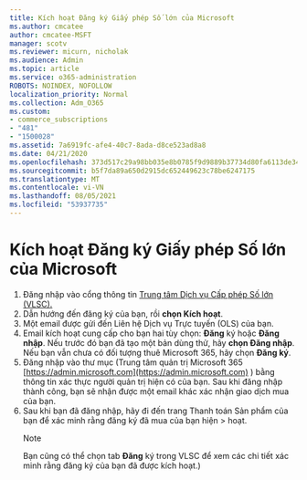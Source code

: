 ```yaml
---
title: Kích hoạt Đăng ký Giấy phép Số lớn của Microsoft
ms.author: cmcatee
author: cmcatee-MSFT
manager: scotv
ms.reviewer: micurn, nicholak
ms.audience: Admin
ms.topic: article
ms.service: o365-administration
ROBOTS: NOINDEX, NOFOLLOW
localization_priority: Normal
ms.collection: Adm_O365
ms.custom:
- commerce_subscriptions
- "481"
- "1500028"
ms.assetid: 7a6919fc-afe4-40c7-8ada-d8ce523ad8a8
ms.date: 04/21/2020
ms.openlocfilehash: 373d517c29a98bb035e8b0785f9d9889b37734d80fa6113de34544d49f08cdf1
ms.sourcegitcommit: b5f7da89a650d2915dc652449623c78be6247175
ms.translationtype: MT
ms.contentlocale: vi-VN
ms.lasthandoff: 08/05/2021
ms.locfileid: "53937735"
---
```

# <a name="activating-a-microsoft-volume-license-subscription"></a>Kích hoạt Đăng ký Giấy phép Số lớn của Microsoft

1. Đăng nhập vào cổng thông tin [Trung tâm Dịch vụ Cấp phép Số lớn (VLSC).](https://go.microsoft.com/fwlink/p/?LinkId=329762)
2. Dẫn hướng đến đăng ký của bạn, rồi **chọn Kích hoạt**.
3. Một email được gửi đến Liên hệ Dịch vụ Trực tuyến (OLS) của bạn.
4. Email kích hoạt cung cấp cho bạn hai tùy chọn: **Đăng** ký hoặc **Đăng nhập**. Nếu trước đó bạn đã tạo một bản dùng thử, hãy **chọn Đăng nhập**. Nếu bạn vẫn chưa có đối tượng thuê Microsoft 365, hãy chọn **Đăng ký**.
5. Đăng nhập vào thư mục (Trung tâm quản trị Microsoft 365 [https://admin.microsoft.com](https://admin.microsoft.com) ) bằng thông tin xác thực người quản trị hiện có của bạn. Sau khi đăng nhập thành công, bạn sẽ nhận được một email khác xác nhận giao dịch mua của bạn.
6. Sau khi bạn đã đăng nhập, hãy đi đến trang Thanh toán Sản phẩm  của bạn để xác minh rằng đăng ký đã mua của bạn hiện \> [](https://go.microsoft.com/fwlink/p/?linkid=842054) hoạt. 
    > [!NOTE]
    > Bạn cũng có thể chọn tab **Đăng** ký trong VLSC để xem các chi tiết xác minh rằng đăng ký của bạn đã được kích hoạt.)
